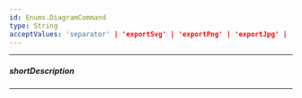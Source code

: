 ```yaml
---
id: Enums.DiagramCommand
type: String
acceptValues: 'separator' | 'exportSvg' | 'exportPng' | 'exportJpg' | 'undo' | 'redo' | 'cut' | 'copy' | 'paste' | 'selectAll' | 'delete' | 'fontName' | 'fontSize' | 'bold' | 'italic' | 'underline' | 'fontColor' | 'lineStyle' | 'lineWidth' | 'lineColor' | 'fillColor' | 'textAlignLeft' | 'textAlignCenter' | 'textAlignRight' | 'lock' | 'unlock' | 'sendToBack' | 'bringToFront' | 'insertShapeImage' | 'editShapeImage' | 'deleteShapeImage' | 'connectorLineType' | 'connectorLineStart' | 'connectorLineEnd' | 'layoutTreeTopToBottom' | 'layoutTreeBottomToTop' | 'layoutTreeLeftToRight' | 'layoutTreeRightToLeft' | 'layoutLayeredTopToBottom' | 'layoutLayeredBottomToTop' | 'layoutLayeredLeftToRight' | 'layoutLayeredRightToLeft' | 'fullScreen' | 'zoomLevel' | 'showGrid' | 'snapToGrid' | 'gridSize' | 'units' | 'pageSize' | 'pageOrientation' | 'pageColor' | 'simpleView' | 'toolbox'
---
```

---
##### shortDescription
<!-- Description goes here -->

---
<!-- Description goes here -->